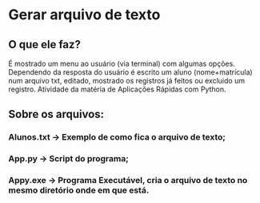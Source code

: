 # Gerar arquivo de texto
## O que ele faz?
É mostrado um menu ao usuário (via terminal) com algumas opções. Dependendo da resposta do usuário é escrito um aluno (nome+matrícula) num arquivo txt, editado, mostrado os registros já feitos ou excluido um registro.
Atividade da matéria de Aplicações Rápidas com Python.
## Sobre os arquivos:
### Alunos.txt -> Exemplo de como fica o arquivo de texto;
### App.py -> Script do programa;
### Appy.exe -> Programa Executável, cria o arquivo de texto no mesmo diretório onde em que está.
